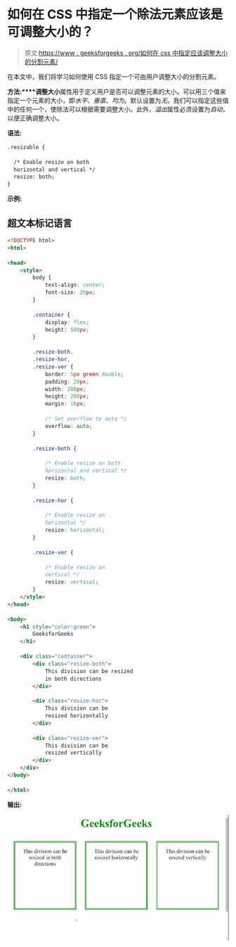 # 如何在 CSS 中指定一个除法元素应该是可调整大小的？

> 原文:[https://www . geeksforgeeks . org/如何在 css 中指定应该调整大小的分割元素/](https://www.geeksforgeeks.org/how-to-specify-a-division-element-should-be-resizable-in-css/)

在本文中，我们将学习如何使用 CSS 指定一个可由用户调整大小的分割元素。

**方法:****调整大小**属性用于定义用户是否可以调整元素的大小。可以用三个值来指定一个元素的大小，即*水平*、*垂直*、*均为*。默认设置为*无*。我们可以指定这些值中的任何一个，使除法可以根据需要调整大小。此外，*溢出*属性必须设置为*自动*，以便正确调整大小。

**语法:**

```html
.resizable {

  /* Enable resize on both 
  horizontal and vertical */
  resize: both;
}
```

**示例:**

## 超文本标记语言

```html
<!DOCTYPE html>
<html>

<head>
    <style>
        body {
            text-align: center;
            font-size: 20px;
        }

        .container {
            display: flex;
            height: 500px;
        }

        .resize-both,
        .resize-hor,
        .resize-ver {
            border: 5px green double;
            padding: 20px;
            width: 200px;
            height: 200px;
            margin: 16px;

            /* Set overflow to auto */
            overflow: auto;
        }

        .resize-both {

            /* Enable resize on both
            horizontal and vertical */
            resize: both;
        }

        .resize-hor {

            /* Enable resize on
            horizontal */
            resize: horizontal;
        }

        .resize-ver {

            /* Enable resize on
            vertical */
            resize: vertical;
        }
    </style>
</head>

<body>
    <h1 style="color:green">
        GeeksforGeeks
    </h1>

    <div class="container">
        <div class="resize-both">
            This division can be resized
            in both directions
        </div>

        <div class="resize-hor">
            This division can be
            resized horizontally
        </div>

        <div class="resize-ver">
            This division can be
            resized vertically
        </div>
    </div>
</body>

</html>
```

**输出:**

![](img/e2c6691708cbea90e2202555313a2a11.png)
